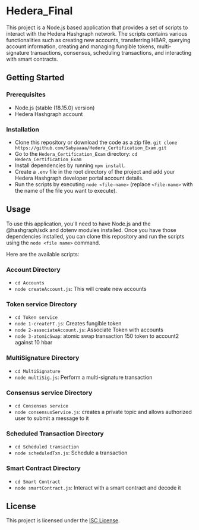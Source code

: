 # Hedera_Final
This project is a Node.js based application that provides a set of scripts to interact with the Hedera Hashgraph network. The scripts contains various functionalities such as creating new accounts, transferring HBAR, querying account information, creating and managing fungible tokens, multi-signature transactions, consensus, scheduling transactions, and interacting with smart contracts.


## Getting Started 

### Prerequisites


- Node.js (stable (18.15.0) version) 
- Hedera Hashgraph account 

### Installation

- Clone this repository or download the code as a zip file. `git clone https://github.com/Sabyaaaa/Hedera_Certification_Exam.git` 
- Go to the `Hedera_Certification_Exam` directory: `cd Hedera_Certification_Exam` 
- Install dependencies by running `npm install`. 
- Create a `.env` file in the root directory of the project and add your Hedera Hashgraph developer portal account details. 
- Run the scripts by executing `node <file-name>` (replace `<file-name>` with the name of the file you want to execute). 

## Usage

To use this application, you'll need to have Node.js and the @hashgraph/sdk and dotenv modules installed. Once you have those dependencies installed, you can clone this repository and run the scripts using the `node <file name>` command. 

Here are the available scripts: 

### Account Directory

- `cd Accounts` 
- `node createAccount.js`: This will create new accounts


### Token service Directory

- `cd Token service` 
- `node 1-createFT.js`: Creates fungible token 
- `node 2-associateAccount.js`: Associate Token with accounts
- `node 3-atomicSwap`:  atomic swap transaction 150 token to account2 against 10 hbar

### MultiSignature Directory

- `cd MultiSignature`
- `node multiSig.js`: Perform a multi-signature transaction 

### Consensus service Directory 
- `cd Consensus service`
- `node consensusService.js`: creates a private topic and allows authorized user to submit a message to it

### Scheduled Transaction Directory 
- `cd Scheduled transaction`
- `node scheduledTxn.js`: Schedule a transaction 

### Smart Contract Directory 
- `cd Smart Contract`
- `node smartContract.js`: Interact with a smart contract and decode it

## License 

This project is licensed under the [ISC License](https://opensource.org/licenses/ISC).